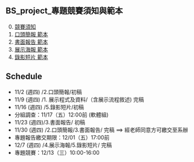 ## BS_project_專題競賽須知與範本

0. [競賽須知](https://lab214b.uk:5001/sharing/JtJxLOoyv)
2. [口頭簡報 範本](https://lab214b.uk:5001/sharing/4Lq5YaqBZ)
3. [書面報告 範本](https://lab214b.uk:5001/sharing/8mqajG3LM)
4. [展示海報 範本](https://lab214b.uk:5001/sharing/bMhuD2aTl)
5. [錄影短片 範本](https://lab214b.uk:5001/sharing/OEzimdfGk)

## Schedule
* 11/2 (週四) /2.口頭簡報/初稿
* 11/9 (週四) /1. 展示程式及資料/（含展示流程敘述) 完稿
* 11/16 (週四) /5.錄影短片/初稿
* 分組調查：11/17（五）12:00前 (軟體組)
* 11/23 (週四)/3.書面報告/ 初稿
* 11/30 (週四)  /2.口頭簡報/3.書面報告/ 完稿  ==> 經老師同意方可繳交至系辦
* 專題報告繳交期限：12/01（五）17:00前
* 12/7 (週四)    /4.展示海報/5.錄影短片/ 完稿
* 專題競賽：12/13（三）10:00-16:00
